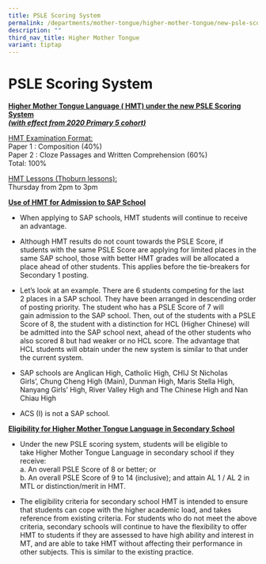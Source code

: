 ```yaml
---
title: PSLE Scoring System
permalink: /departments/mother-tongue/higher-mother-tongue/new-psle-scoring-system/
description: ""
third_nav_title: Higher Mother Tongue
variant: tiptap
---
```

<h1>PSLE Scoring System</h1>
<p><strong><u>Higher Mother Tongue Language ( HMT) under the new PSLE Scoring System</u></strong>
<br><strong><em><u>(with effect from 2020 Primary 5 cohort)</u></em></strong>
<br>
</p>
<p><u>HMT Examination Format:</u>
<br>Paper 1 : Composition (40%)
<br>Paper 2 : Cloze Passages and Written Comprehension (60%)
<br>Total: 100%</p>
<p><u>HMT Lessons (Thoburn lessons):</u>
<br>Thursday from 2pm to 3pm</p>
<p></p>
<p><strong><u>Use of HMT for Admission to SAP School</u></strong>
<br>
</p>
<ul>
<li>
<p>When applying to SAP schools, HMT students will continue to receive an&nbsp;advantage.</p>
</li>
<li>
<p>Although HMT results do not count towards the PSLE Score, if students&nbsp;with
the same PSLE Score are applying for limited places in the same&nbsp;SAP
school, those with better HMT grades will be allocated a place ahead&nbsp;of
other students. This applies before the tie-breakers for Secondary 1&nbsp;posting.</p>
</li>
<li>
<p>Let’s look at an example. There are 6 students competing for the last
2&nbsp;places in a SAP school. They have been arranged in descending order
of&nbsp;posting priority. The student who has a PSLE Score of 7 will gain&nbsp;admission
to the SAP school. Then, out of the students with a PSLE Score&nbsp;of
8, the student with a distinction for HCL (Higher Chinese) will be&nbsp;admitted
into the SAP school next, ahead of the other students who also&nbsp;scored
8 but had weaker or no HCL score. The advantage that HCL&nbsp;students
will obtain under the new system is similar to that under the&nbsp;current
system.</p>
</li>
<li>
<p>SAP schools are Anglican High, Catholic High, CHIJ St Nicholas Girls’,&nbsp;Chung
Cheng High (Main), Dunman High, Maris Stella High, Nanyang&nbsp;Girls’
High, River Valley High and The Chinese High and Nan Chiau High</p>
</li>
<li>
<p>ACS (I) is not a SAP school.</p>
</li>
</ul>
<p><strong><u>Eligibility for Higher Mother Tongue Language in Secondary School</u></strong>
<br>
</p>
<ul data-tight="true" class="tight">
<li>
<p>Under the new PSLE scoring system, students will be eligible to take&nbsp;Higher
Mother Tongue Language in secondary school if they receive:
<br>a. An overall PSLE Score of 8 or better; or
<br>b. An overall PSLE Score of 9 to 14 (inclusive); and attain AL 1 / AL
2 in MTL&nbsp;or distinction/merit in HMT.</p>
</li>
<li>
<p>The eligibility criteria for secondary school HMT is intended to ensure
that&nbsp;students can cope with the higher academic load, and takes reference&nbsp;from
existing criteria. For students who do not meet the above criteria,&nbsp;secondary
schools will continue to have the flexibility to offer HMT to&nbsp;students
if they are assessed to have high ability and interest in MT, and&nbsp;are
able to take HMT without affecting their performance in other subjects.&nbsp;This
is similar to the existing practice.</p>
</li>
</ul>
<p></p>